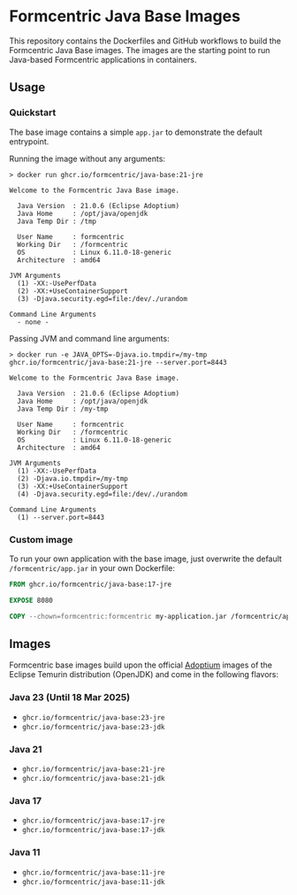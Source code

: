 # Formcentric Java Base Images

This repository contains the Dockerfiles and GitHub workflows to build the Formcentric Java Base images.
The images are the starting point to run Java-based Formcentric applications in containers.

## Usage

### Quickstart

The base image contains a simple `app.jar` to demonstrate the default entrypoint.

Running the image without any arguments:

```
> docker run ghcr.io/formcentric/java-base:21-jre

Welcome to the Formcentric Java Base image.

  Java Version  : 21.0.6 (Eclipse Adoptium)
  Java Home     : /opt/java/openjdk
  Java Temp Dir : /tmp

  User Name     : formcentric
  Working Dir   : /formcentric
  OS            : Linux 6.11.0-18-generic
  Architecture  : amd64

JVM Arguments
  (1) -XX:-UsePerfData
  (2) -XX:+UseContainerSupport
  (3) -Djava.security.egd=file:/dev/./urandom

Command Line Arguments
  - none -
```

Passing JVM and command line arguments:

```
> docker run -e JAVA_OPTS=-Djava.io.tmpdir=/my-tmp ghcr.io/formcentric/java-base:21-jre --server.port=8443

Welcome to the Formcentric Java Base image.

  Java Version  : 21.0.6 (Eclipse Adoptium)
  Java Home     : /opt/java/openjdk
  Java Temp Dir : /my-tmp

  User Name     : formcentric
  Working Dir   : /formcentric
  OS            : Linux 6.11.0-18-generic
  Architecture  : amd64

JVM Arguments
  (1) -XX:-UsePerfData
  (2) -Djava.io.tmpdir=/my-tmp
  (3) -XX:+UseContainerSupport
  (4) -Djava.security.egd=file:/dev/./urandom

Command Line Arguments
  (1) --server.port=8443
```

### Custom image

To run your own application with the base image, just overwrite the default `/formcentric/app.jar` in your
own Dockerfile:

```Dockerfile
FROM ghcr.io/formcentric/java-base:17-jre

EXPOSE 8080

COPY --chown=formcentric:formcentric my-application.jar /formcentric/app.jar
```

## Images

Formcentric base images build upon the official [Adoptium](https://adoptium.net) images of the Eclipse Temurin
distribution (OpenJDK) and come in the following flavors:

### Java 23 (Until 18 Mar 2025)

- `ghcr.io/formcentric/java-base:23-jre`
- `ghcr.io/formcentric/java-base:23-jdk`

### Java 21

- `ghcr.io/formcentric/java-base:21-jre`
- `ghcr.io/formcentric/java-base:21-jdk`

### Java 17

- `ghcr.io/formcentric/java-base:17-jre`
- `ghcr.io/formcentric/java-base:17-jdk`

### Java 11

- `ghcr.io/formcentric/java-base:11-jre`
- `ghcr.io/formcentric/java-base:11-jdk`
